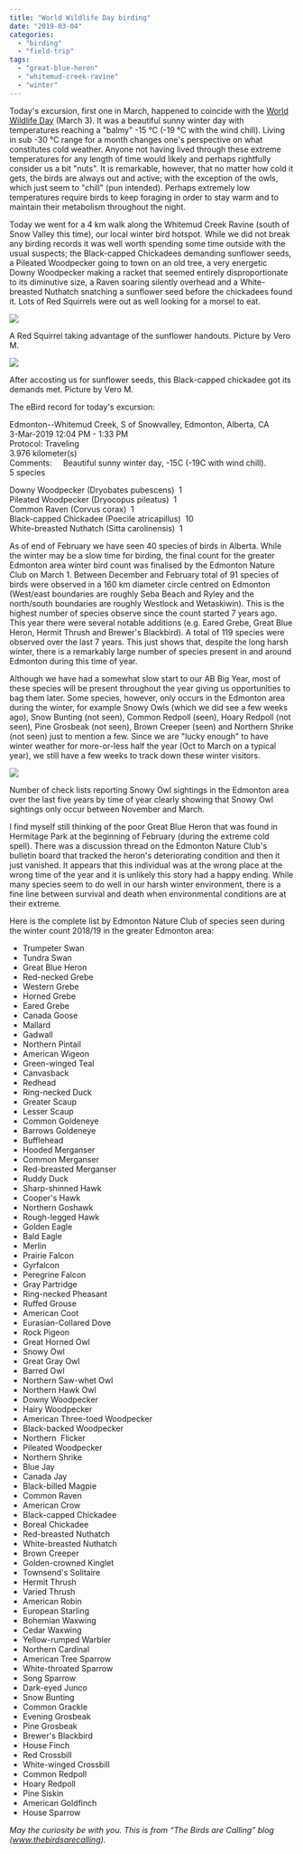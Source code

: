 ```yaml
---
title: "World Wildlife Day birding"
date: "2019-03-04"
categories: 
  - "birding"
  - "field-trip"
tags: 
  - "great-blue-heron"
  - "whitemud-creek-ravine"
  - "winter"
---
```


Today's excursion, first one in March, happened to coincide with the [World Wildlife Day](https://www.wildlifeday.org/) (March 3). It was a beautiful sunny winter day with temperatures reaching a "balmy" -15 °C (-19 °C with the wind chill). Living in sub -30 °C range for a month changes one's perspective on what constitutes cold weather. Anyone not having lived through these extreme temperatures for any length of time would likely and perhaps rightfully consider us a bit "nuts". It is remarkable, however, that no matter how cold it gets, the birds are always out and active; with the exception of the owls, which just seem to "chill" (pun intended). Perhaps extremely low temperatures require birds to keep foraging in order to stay warm and to maintain their metabolism throughout the night.

Today we went for a 4 km walk along the Whitemud Creek Ravine (south of Snow Valley this time), our local winter bird hotspot. While we did not break any birding records it was well worth spending some time outside with the usual suspects; the Black-capped Chickadees demanding sunflower seeds, a Pileated Woodpecker going to town on an old tree, a very energetic Downy Woodpecker making a racket that seemed entirely disproportionate to its diminutive size, a Raven soaring silently overhead and a White-breasted Nuthatch snatching a sunflower seed before the chickadees found it. Lots of Red Squirrels were out as well looking for a morsel to eat.

![](images/img_0047.jpg)

A Red Squirrel taking advantage of the sunflower handouts. Picture by Vero M.

![](images/img_0048.jpg)

After accosting us for sunflower seeds, this Black-capped chickadee got its demands met. Picture by Vero M.

The eBird record for today's excursion:

Edmonton--Whitemud Creek, S of Snowvalley, Edmonton, Alberta, CA  
3-Mar-2019 12:04 PM - 1:33 PM  
Protocol: Traveling  
3.976 kilometer(s)  
Comments:     Beautiful sunny winter day, -15C (-19C with wind chill).   
5 species  
  
Downy Woodpecker (Dryobates pubescens)  1  
Pileated Woodpecker (Dryocopus pileatus)  1  
Common Raven (Corvus corax)  1  
Black-capped Chickadee (Poecile atricapillus)  10  
White-breasted Nuthatch (Sitta carolinensis)  1  

As of end of February we have seen 40 species of birds in Alberta. While the winter may be a slow time for birding, the final count for the greater Edmonton area winter bird count was finalised by the Edmonton Nature Club on March 1. Between December and February total of 91 species of birds were observed in a 160 km diameter circle centred on Edmonton (West/east boundaries are roughly Seba Beach and Ryley and the north/south boundaries are roughly Westlock and Wetaskiwin). This is the highest number of species observe since the count started 7 years ago. This year there were several notable additions (e.g. Eared Grebe, Great Blue Heron, Hermit Thrush and Brewer's Blackbird). A total of 119 species were observed over the last 7 years. This just shows that, despite the long harsh winter, there is a remarkably large number of species present in and around Edmonton during this time of year.

Although we have had a somewhat slow start to our AB Big Year, most of these species will be present throughout the year giving us opportunities to bag them later. Some species, however, only occurs in the Edmonton area during the winter, for example Snowy Owls (which we did see a few weeks ago), Snow Bunting (not seen), Common Redpoll (seen), Hoary Redpoll (not seen), Pine Grosbeak (not seen), Brown Creeper (seen) and Northern Shrike (not seen) just to mention a few. Since we are "lucky enough" to have winter weather for more-or-less half the year (Oct to March on a typical year), we still have a few weeks to track down these winter visitors.

![](images/snowyowl.png)

Number of check lists reporting Snowy Owl sightings in the Edmonton area over the last five years by time of year clearly showing that Snowy Owl sightings only occur between November and March.

I find myself still thinking of the poor Great Blue Heron that was found in Hermitage Park at the beginning of February (during the extreme cold spell). There was a discussion thread on the Edmonton Nature Club's bulletin board that tracked the heron's deteriorating condition and then it just vanished. It appears that this individual was at the wrong place at the wrong time of the year and it is unlikely this story had a happy ending. While many species seem to do well in our harsh winter environment, there is a fine line between survival and death when environmental conditions are at their extreme.

Here is the complete list by Edmonton Nature Club of species seen during the winter count 2018/19 in the greater Edmonton area:

- Trumpeter Swan
- Tundra Swan
- Great Blue Heron
- Red-necked Grebe
- Western Grebe
- Horned Grebe
- Eared Grebe
- Canada Goose  
- Mallard
- Gadwall
- Northern Pintail
- American Wigeon
- Green-winged Teal
- Canvasback
- Redhead
- Ring-necked Duck
- Greater Scaup
- Lesser Scaup
- Common Goldeneye
- Barrows Goldeneye
- Bufflehead
- Hooded Merganser
- Common Merganser
- Red-breasted Merganser
- Ruddy Duck
- Sharp-shinned Hawk
- Cooper's Hawk
- Northern Goshawk
- Rough-legged Hawk
- Golden Eagle
- Bald Eagle
- Merlin
- Prairie Falcon
- Gyrfalcon
- Peregrine Falcon
- Gray Partridge
- Ring-necked Pheasant
- Ruffed Grouse
- American Coot
- Eurasian-Collared Dove
- Rock Pigeon
- Great Horned Owl
- Snowy Owl
- Great Gray Owl
- Barred Owl
- Northern Saw-whet Owl
- Northern Hawk Owl
- Downy Woodpecker
- Hairy Woodpecker
- American Three-toed Woodpecker
- Black-backed Woodpecker
- Northern  Flicker
- Pileated Woodpecker
- Northern Shrike
- Blue Jay
- Canada Jay
- Black-billed Magpie
- Common Raven
- American Crow
- Black-capped Chickadee
- Boreal Chickadee
- Red-breasted Nuthatch
- White-breasted Nuthatch
- Brown Creeper
- Golden-crowned Kinglet
- Townsend's Solitaire
- Hermit Thrush
- Varied Thrush
- American Robin
- European Starling
- Bohemian Waxwing
- Cedar Waxwing
- Yellow-rumped Warbler
- Northern Cardinal
- American Tree Sparrow
- White-throated Sparrow
- Song Sparrow
- Dark-eyed Junco
- Snow Bunting
- Common Grackle
- Evening Grosbeak
- Pine Grosbeak
- Brewer's Blackbird
- House Finch
- Red Crossbill
- White-winged Crossbill
- Common Redpoll
- Hoary Redpoll
- Pine Siskin
- American Goldfinch
- House Sparrow

_May the curiosity be with you. This is from “The Birds are Calling” blog (www.thebirdsarecalling)._
